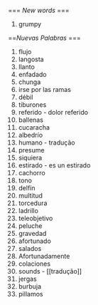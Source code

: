 === *New words* ===

1. grumpy

==*Nuevas Palabras* ===

1. flujo
2. langosta
3. llanto
4. enfadado
5. chunga
6. irse por las ramas
7. débil
8. tiburones
9. referido - dolor referido
10. ballenas
11. cucaracha
12. albedrío
13. humano - tradução
14. presume
15. siquiera
16. estirado - es un estirado
17. cachorro
18. tono
19. delfín
20. multitud
21. torcedura
22. ladrillo
23. teleobjetivo
24. peluche
25. gravedad
26. afortunado
27. salados
28. Afortunadamente
29. colaciones
30. sounds - [[tradução]]
31. jergas
32. burbuja
33. pillamos
